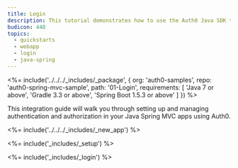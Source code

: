 ```yaml
---
title: Login
description: This tutorial demonstrates how to use the Auth0 Java SDK to add authentication to your Java Spring web app
budicon: 448
topics:
  - quickstarts
  - webapp
  - login
  - java-spring
---
```


<%= include('../../../_includes/_package', {
  org: 'auth0-samples',
  repo: 'auth0-spring-mvc-sample',
  path: '01-Login',
  requirements: [
    'Java 7 or above',
    'Gradle 3.3 or above',
    'Spring Boot 1.5.3 or above'
  ]
}) %>

This integration guide will walk you through setting up and managing authentication and authorization in your Java Spring MVC apps using Auth0.

<%= include('../../../_includes/_new_app') %>

<%= include('_includes/_setup') %>

<%= include('_includes/_login') %>
